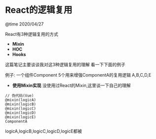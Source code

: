 # React的逻辑复用

@time 2020/04/27

React有3种逻辑复用的方式
-	**Mixin**
-	**HOC**
-	**Hooks**

这篇笔记主要谈谈我对这3种逻辑复用的理解
看一下下面的例子

例子:
一个组件Component
5个用来增强ComponentA的复用逻辑
A,B,C,D,E

-	**使用Mixin实现**
没使用过React的Mixin,这里谈一下自己的理解
```JavaScipt
// 伪代码(Vue)
@mixin(logicA)
@mixin(logicB)
@mixin(logicC)
@mixin(logicD)
@mixin(logicE)
ComponentA
```
logicA,logicB,logicC,logicD,logicE都被
